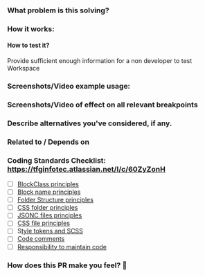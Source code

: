 ### What problem is this solving?


### How it works:


#### How to test it?
Provide sufficient enough information for a non developer to test 
Workspace

### Screenshots/Video example usage:


### Screenshots/Video of effect on all relevant breakpoints


### Describe alternatives you've considered, if any.

### Related to / Depends on


### Coding Standards Checklist: https://tfginfotec.atlassian.net/l/c/60ZyZonH
- [ ] [BlockClass principles]( https://tfginfotec.atlassian.net/wiki/spaces/LABSPLAT/pages/1711341597/Styleguide+and+Code+Organisation+Principles#Block-Classes)
- [ ] [Block name principles]( https://tfginfotec.atlassian.net/wiki/spaces/LABSPLAT/pages/1711341597/Styleguide+and+Code+Organisation+Principles#Block-Names?)
- [ ] [Folder Structure principles ](https://tfginfotec.atlassian.net/wiki/spaces/LABSPLAT/pages/1711341597/Styleguide+and+Code+Organisation+Principles#JSON-Folder-Structure)
- [ ] [CSS folder principles](https://tfginfotec.atlassian.net/wiki/spaces/LABSPLAT/pages/1711341597/Styleguide+and+Code+Organisation+Principles#CSS-Folder-Structure)
- [ ] [JSONC files principles](https://tfginfotec.atlassian.net/wiki/spaces/LABSPLAT/pages/1711341597/Styleguide+and+Code+Organisation+Principles#JSONC-File-Structure)
- [ ] [CSS file principles](https://tfginfotec.atlassian.net/wiki/spaces/LABSPLAT/pages/1711341597/Styleguide+and+Code+Organisation+Principles#CSS-file-structure)
- [ ] S[tyle tokens and SCSS]( https://tfginfotec.atlassian.net/wiki/spaces/LABSPLAT/pages/1711341597/Styleguide+and+Code+Organisation+Principles#STYLE-TOKENS-AND-SCSS)
- [ ] [Code comments](https://tfginfotec.atlassian.net/wiki/spaces/LABSPLAT/pages/1711341597/Styleguide+and+Code+Organisation+Principles#STYLE-TOKENS-AND-SCSS)
- [ ] [Responsibility to maintain code](https://tfginfotec.atlassian.net/wiki/spaces/LABSPLAT/pages/1711341597/Styleguide+and+Code+Organisation+Principles#Responsibility-to-Maintain-The-Code-Quality)

### How does this PR make you feel? 🔗